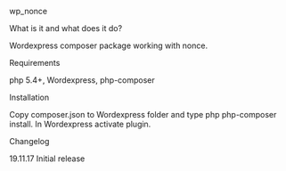 wp_nonce

What is it and what does it do?

Wordexpress composer package working with nonce.

Requirements

php 5.4+, Wordexpress, php-composer

Installation

Copy composer.json to Wordexpress folder and type php php-composer install. In Wordexpress activate plugin.


Changelog

19.11.17 Initial release



